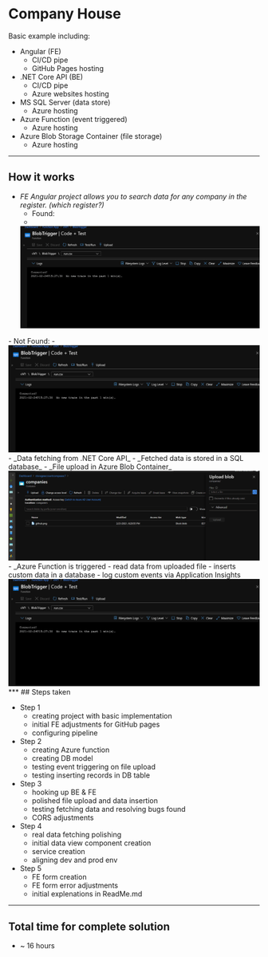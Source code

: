 # Company House
Basic example including:
 - Angular (FE)
   - CI/CD pipe
   - GitHub Pages hosting
 - .NET Core API (BE)
   - CI/CD pipe
   - Azure websites hosting
 - MS SQL Server (data store)
   - Azure hosting
 - Azure Function (event triggered)
   - Azure hosting
 - Azure Blob Storage Container (file storage)
   - Azure hosting
***
## How it works

- _FE Angular project allows you to search data for any company in the register. (which register?)_
  - Found:
  - <a href="https://raw.githubusercontent.com/BaiGanio/company-house/matser/readme-files/catch-and-log-important-events-appinsight.gif">
  <img src="https://raw.githubusercontent.com/BaiGanio/company-house/matser/readme-files/catch-and-log-important-events-appinsight.gif" />
</a>
  - Not Found:
  - <a href="https://raw.githubusercontent.com/BaiGanio/company-house/matser/readme-files/catch-and-log-important-events-appinsight.gif">
  <img src="https://raw.githubusercontent.com/BaiGanio/company-house/matser/readme-files/catch-and-log-important-events-appinsight.gif" />
</a>
- _Data fetching from .NET Core API_
- _Fetched data is stored in a SQL database_
- _File upload in Azure Blob Container_
<a href="https://raw.githubusercontent.com/BaiGanio/company-house/matser/readme-files/file-upload-azure-blob-container.gif">
    <img src="https://raw.githubusercontent.com/BaiGanio/company-house/matser/readme-files/file-upload-azure-blob-container.gif" />
</a>
- _Azure Function is triggered 
  - read data from uploaded file
  - inserts custom data in a database
  - log custom events via Application Insights
<a href="https://raw.githubusercontent.com/BaiGanio/company-house/matser/readme-files/catch-and-log-important-events-appinsight.gif">
  <img src="https://raw.githubusercontent.com/BaiGanio/company-house/matser/readme-files/catch-and-log-important-events-appinsight.gif" />
</a>
***
## Steps taken

- Step 1
  - creating project with basic implementation
  - initial FE adjustments for GitHub pages
  - configuring pipeline
- Step 2
  -  creating Azure function
  -  creating DB model
  -  testing event triggering on file upload
  -  testing inserting records in DB table
- Step 3
  - hooking up BE & FE
  - polished file upload and data insertion
  - testing fetching data and resolving bugs found
  - CORS adjustments
- Step 4
  - real data fetching polishing
  - initial data view component creation
  - service creation
  - aligning dev and prod env 
 - Step 5
   - FE form creation
   - FE form error adjustments
   - initial explenations in ReadMe.md 
***
## Total time for complete solution

- ~ 16 hours
